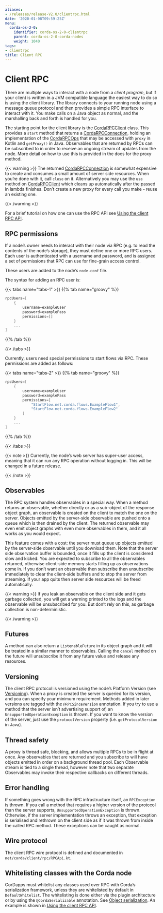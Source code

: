 ```yaml
---
aliases:
- /releases/release-V2.0/clientrpc.html
date: '2020-01-08T09:59:25Z'
menu:
  corda-os-2-0:
    identifier: corda-os-2-0-clientrpc
    parent: corda-os-2-0-corda-nodes
    weight: 1040
tags:
- clientrpc
title: Client RPC
---
```



# Client RPC

There are multiple ways to interact with a node from a *client program*, but if your client is written in a JVM
compatible language the easiest way to do so is using the client library. The library connects to your running
node using a message queue protocol and then provides a simple RPC interface to interact with it. You make calls
on a Java object as normal, and the marshalling back and forth is handled for you.

The starting point for the client library is the [CordaRPCClient](api/javadoc/net/corda/client/rpc/CordaRPCClient.html) class. This provides a `start` method that
returns a [CordaRPCConnection](api/javadoc/net/corda/client/rpc/CordaRPCConnection.html), holding an implementation of the [CordaRPCOps](api/javadoc/net/corda/core/messaging/CordaRPCOps.html) that may be accessed with `proxy`
in Kotlin and `getProxy()` in Java. Observables that are returned by RPCs can be subscribed to in order to receive
an ongoing stream of updates from the node. More detail on how to use this is provided in the docs for the proxy method.


{{< warning >}}
The returned [CordaRPCConnection](api/javadoc/net/corda/client/rpc/CordaRPCConnection.html) is somewhat expensive to create and consumes a small amount of
server side resources. When you’re done with it, call `close` on it. Alternatively you may use the `use`
method on [CordaRPCClient](api/javadoc/net/corda/client/rpc/CordaRPCClient.html) which cleans up automatically after the passed in lambda finishes. Don’t create
a new proxy for every call you make - reuse an existing one.

{{< /warning >}}


For a brief tutorial on how one can use the RPC API see [Using the client RPC API](tutorial-clientrpc-api.md).


## RPC permissions

If a node’s owner needs to interact with their node via RPC (e.g. to read the contents of the node’s storage), they
must define one or more RPC users. Each user is authenticated with a username and password, and is assigned a set of
permissions that RPC can use for fine-grain access control.

These users are added to the node’s `node.conf` file.

The syntax for adding an RPC user is:

{{< tabs name="tabs-1" >}}
{{% tab name="groovy" %}}
```groovy
rpcUsers=[
    {
        username=exampleUser
        password=examplePass
        permissions=[]
    }
    ...
]
```
{{% /tab %}}

{{< /tabs >}}

Currently, users need special permissions to start flows via RPC. These permissions are added as follows:

{{< tabs name="tabs-2" >}}
{{% tab name="groovy" %}}
```groovy
rpcUsers=[
    {
        username=exampleUser
        password=examplePass
        permissions=[
            "StartFlow.net.corda.flows.ExampleFlow1",
            "StartFlow.net.corda.flows.ExampleFlow2"
        ]
    }
    ...
]
```
{{% /tab %}}

{{< /tabs >}}

{{< note >}}
Currently, the node’s web server has super-user access, meaning that it can run any RPC operation without
logging in. This will be changed in a future release.

{{< /note >}}

## Observables

The RPC system handles observables in a special way. When a method returns an observable, whether directly or
as a sub-object of the response object graph, an observable is created on the client to match the one on the
server. Objects emitted by the server-side observable are pushed onto a queue which is then drained by the client.
The returned observable may even emit object graphs with even more observables in them, and it all works as you
would expect.

This feature comes with a cost: the server must queue up objects emitted by the server-side observable until you
download them. Note that the server side observation buffer is bounded, once it fills up the client is considered
slow and kicked. You are expected to subscribe to all the observables returned, otherwise client-side memory starts
filling up as observations come in. If you don’t want an observable then subscribe then unsubscribe immediately to
clear the client-side buffers and to stop the server from streaming. If your app quits then server side resources
will be freed automatically.


{{< warning >}}
If you leak an observable on the client side and it gets garbage collected, you will get a warning
printed to the logs and the observable will be unsubscribed for you. But don’t rely on this, as garbage collection
is non-deterministic.

{{< /warning >}}



## Futures

A method can also return a `ListenableFuture` in its object graph and it will be treated in a similar manner to
observables. Calling the `cancel` method on the future will unsubscribe it from any future value and release any resources.


## Versioning

The client RPC protocol is versioned using the node’s Platform Version (see [Versioning](versioning.md)). When a proxy is created
the server is queried for its version, and you can specify your minimum requirement. Methods added in later versions
are tagged with the `@RPCSinceVersion` annotation. If you try to use a method that the server isn’t advertising support
of, an `UnsupportedOperationException` is thrown. If you want to know the version of the server, just use the
`protocolVersion` property (i.e. `getProtocolVersion` in Java).


## Thread safety

A proxy is thread safe, blocking, and allows multiple RPCs to be in flight at once. Any observables that are returned and
you subscribe to will have objects emitted in order on a background thread pool. Each Observable stream is tied to a single
thread, however note that two separate Observables may invoke their respective callbacks on different threads.


## Error handling

If something goes wrong with the RPC infrastructure itself, an `RPCException` is thrown. If you call a method that
requires a higher version of the protocol than the server supports, `UnsupportedOperationException` is thrown.
Otherwise, if the server implementation throws an exception, that exception is serialised and rethrown on the client
side as if it was thrown from inside the called RPC method. These exceptions can be caught as normal.


## Wire protocol

The client RPC wire protocol is defined and documented in `net/corda/client/rpc/RPCApi.kt`.


## Whitelisting classes with the Corda node

CorDapps must whitelist any classes used over RPC with Corda’s serialization framework, unless they are whitelisted by
default in `DefaultWhitelist`. The whitelisting is done either via the plugin architecture or by using the
`@CordaSerializable` annotation.  See [Object serialization](serialization.md). An example is shown in [Using the client RPC API](tutorial-clientrpc-api.md).




